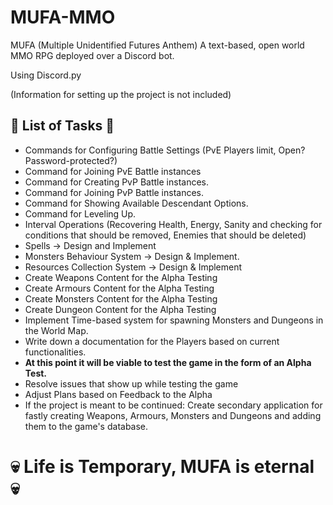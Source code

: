 # MUFA-MMO
MUFA (Multiple Unidentified Futures Anthem)
A text-based, open world MMO RPG deployed over a Discord bot. 

Using Discord.py

(Information for setting up the project is not included)

## 📖 List of Tasks 📖
* Commands for Configuring Battle Settings (PvE Players limit, Open? Password-protected?)
* Command for Joining PvE Battle instances
* Command for Creating PvP Battle instances.
* Command for Joining PvP Battle instances.
* Command for Showing Available Descendant Options.
* Command for Leveling Up.
* Interval Operations (Recovering Health, Energy, Sanity and checking for conditions that should be removed, Enemies that should be deleted)
* Spells -> Design and Implement
* Monsters Behaviour System -> Design & Implement.
* Resources Collection System -> Design & Implement
* Create Weapons Content for the Alpha Testing
* Create Armours Content for the Alpha Testing
* Create Monsters Content for the Alpha Testing
* Create Dungeon Content for the Alpha Testing
* Implement Time-based system for spawning Monsters and Dungeons in the World Map.
* Write down a documentation for the Players based on current functionalities.
* __At this point it will be viable to test the game in the form of an Alpha Test.__
* Resolve issues that show up while testing the game 
* Adjust Plans based on Feedback to the Alpha
* If the project is meant to be continued: Create secondary application for fastly creating Weapons, Armours, Monsters and Dungeons and adding them to the game's database.

# 💀 Life is Temporary, MUFA is eternal 💀
